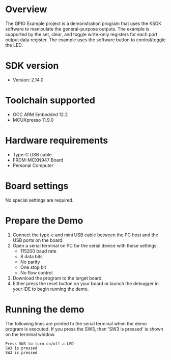 Overview
========
The GPIO Example project is a demonstration program that uses the KSDK software to manipulate the general-purpose
outputs.
The example is supported by the set, clear, and toggle write-only registers for each port output data register. The 
example uses the software button to control/toggle the LED.

SDK version
===========
- Version: 2.14.0

Toolchain supported
===================
- GCC ARM Embedded  12.2
- MCUXpresso  11.9.0

Hardware requirements
=====================
- Type-C USB cable
- FRDM-MCXN947 Board
- Personal Computer

Board settings
==============
No special settings are required.

Prepare the Demo
================
1. Connect the type-c and mini USB cable between the PC host and the USB ports on the board.
2. Open a serial terminal on PC for the serial device with these settings:
    - 115200 baud rate
    - 8 data bits
    - No parity
    - One stop bit
    - No flow control
3. Download the program to the target board.
4. Either press the reset button on your board or launch the debugger in your IDE to begin running
   the demo.

Running the demo
================
The following lines are printed to the serial terminal when the demo program is executed.
If you press the SW3, then 'SW3 is pressed' is shown on the terminal window.
~~~~~~~~~~~~~~~~~~~~~~~~~~~~~~~~~~~~~~~~
Press SW3 to turn on/off a LED
SW3 is pressed
SW3 is pressed
~~~~~~~~~~~~~~~~~~~~~~~~~~~~~~~~~~~~~~~~

